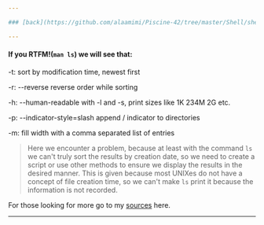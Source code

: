 ```yaml
---

### [back](https://github.com/alaamimi/Piscine-42/tree/master/Shell/shell00)

---
```


#### If you RTFM!(`man ls`) we will see that:

-t:	sort by modification time, newest first

-r:	--reverse
	reverse order while sorting

-h:	--human-readable
	with -l and -s, print sizes like 1K 234M 2G etc.

-p:	--indicator-style=slash
	append / indicator to directories

-m:	fill width with a comma separated list of entries


> Here we encounter a problem, because at least with the command `ls` we can't
truly sort the results by creation date, so we need to create a script or use
other methods to ensure we display the results in the desired manner. This is
given because most UNIXes do not have a concept of file creation time, so we
can't make `ls` print it because the information is not recorded.

For those looking for more go to my [sources](https://unix.stackexchange.com/questions/91197/how-to-find-creation-date-of-file)
here.

---

